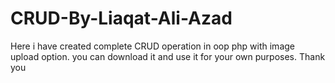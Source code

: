 # CRUD-By-Liaqat-Ali-Azad
Here i have created complete CRUD operation in oop php with image upload option. you can download it and use it for your own purposes. Thank you

